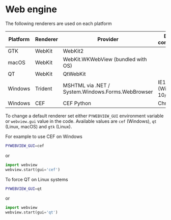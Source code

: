 # Web engine

The following renderers are used on each platform


| Platform | Renderer | Provider                                          | Browser compatibility |
|----------|----------|---------------------------------------------------|-----------------------|
| GTK      | WebKit   | WebKit2                                           |                       |
| macOS    | WebKit   | WebKit.WKWebView (bundled with OS)                |                       |
| QT       | WebKit   | QtWebKit                                          |                       |
| Windows  | Trident  | MSHTML via .NET / System.Windows.Forms.WebBrowser | IE11 (Windows 10/8/7) |
| Windows  | CEF      | CEF Python                                        | Chrome 66             |


To change a default renderer set either `PYWEBVIEW_GUI` environment variable or `webview.gui` value in the code. Available values are `cef` (Windows), `qt` (Linux, macOS) and `gtk` (Linux).

For example to use CEF on Windows

``` bash
PYWEBVIEW_GUI=cef
```

or

``` python
import webview
webview.start(gui='cef')
```

To force QT on Linux systems

``` bash
PYWEBVIEW_GUI=qt
```

or

``` python
import webview
webview.start(gui='qt')
```
